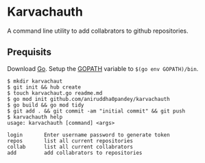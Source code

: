# Karvachauth
A command line utility to add collabrators to github repositories.

## Prequisits
Download [Go](https://golang.org/dl/). Setup the [GOPATH](https://github.com/golang/go/wiki/SettingGOPATH) variable to `$(go env GOPATH)/bin`.

```
$ mkdir karvachaut 
$ git init && hub create
$ touch karvachaut.go readme.md
$ go mod init github.com/aniruddha0pandey/karvachauth 
$ go build && go mod tidy
$ git add . && git commit -am "initial commit" && git push
$ karvachauth help
usage: karvachauth [command] <args>

login		Enter username password to generate token
repos		list all current repositories
collab		list all current collabrators
add			add collabrators to repositories

```